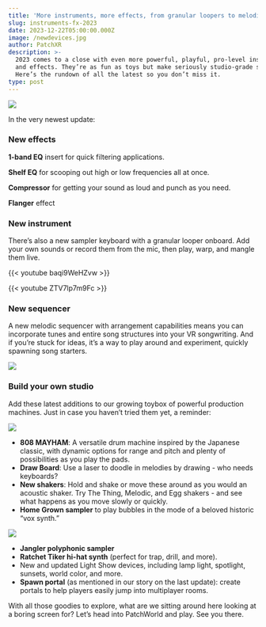 ```yaml
---
title: 'More instruments, more effects, from granular loopers to melodic sequencers'
slug: instruments-fx-2023
date: 2023-12-22T05:00:00.000Z
image: /newdevices.jpg
author: PatchXR
description: >-
  2023 comes to a close with even more powerful, playful, pro-level instruments
  and effects. They’re as fun as toys but make seriously studio-grade sound.
  Here’s the rundown of all the latest so you don’t miss it.
type: post
---
```


![](/newdevices.jpg)

In the very newest update:

### New effects

**1-band EQ** insert for quick filtering applications.

**Shelf EQ** for scooping out high or low frequencies all at once.

**Compressor** for getting your sound as loud and punch as you need.

**Flanger** effect 

### New instrument

There’s also a new sampler keyboard with a granular looper onboard. Add your own sounds or record them from the mic, then play, warp, and mangle them live.

{{\< youtube baqi9WeHZvw >}}

{{\< youtube ZTV7lp7m9Fc >}}

### New sequencer

A new melodic sequencer with arrangement capabilities means you can incorporate tunes and entire song structures into your VR songwriting. And if you’re stuck for ideas, it’s a way to play around and experiment, quickly spawning song starters.

![](/jangler-devices.png)

### Build your own studio

Add these latest additions to our growing toybox of powerful production machines. Just in case you haven’t tried them yet, a reminder:

![](/morenewdevices.png)

* **808 MAYHAM**: A versatile drum machine inspired by the Japanese classic, with dynamic options for range and pitch and plenty of possibilities as you play the pads.
* **Draw Board**: Use a laser to doodle in melodies by drawing - who needs keyboards?
* **New shakers**: Hold and shake or move these around as you would an acoustic shaker. Try The Thing, Melodic, and Egg shakers - and see what happens as you move slowly or quickly.
* **Home Grown sampler** to play bubbles in the mode of a beloved historic “vox synth.”

![](/shakers-movethem.png)

* **Jangler polyphonic sampler**
* **Ratchet Tiker hi-hat synth** (perfect for trap, drill, and more).
* New and updated Light Show devices, including lamp light, spotlight, sunsets, world color, and more.
* **Spawn portal** (as mentioned in our story on the last update): create portals to help players easily jump into multiplayer rooms.

With all those goodies to explore, what are we sitting around here looking at a boring screen for? Let’s head into PatchWorld and play. See you there.
